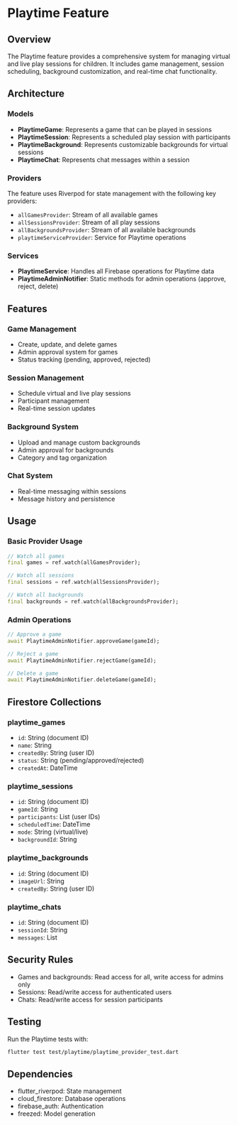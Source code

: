 # Playtime Feature

## Overview
The Playtime feature provides a comprehensive system for managing virtual and live play sessions for children. It includes game management, session scheduling, background customization, and real-time chat functionality.

## Architecture

### Models
- **PlaytimeGame**: Represents a game that can be played in sessions
- **PlaytimeSession**: Represents a scheduled play session with participants
- **PlaytimeBackground**: Represents customizable backgrounds for virtual sessions
- **PlaytimeChat**: Represents chat messages within a session

### Providers
The feature uses Riverpod for state management with the following key providers:

- `allGamesProvider`: Stream of all available games
- `allSessionsProvider`: Stream of all play sessions
- `allBackgroundsProvider`: Stream of all available backgrounds
- `playtimeServiceProvider`: Service for Playtime operations

### Services
- **PlaytimeService**: Handles all Firebase operations for Playtime data
- **PlaytimeAdminNotifier**: Static methods for admin operations (approve, reject, delete)

## Features

### Game Management
- Create, update, and delete games
- Admin approval system for games
- Status tracking (pending, approved, rejected)

### Session Management
- Schedule virtual and live play sessions
- Participant management
- Real-time session updates

### Background System
- Upload and manage custom backgrounds
- Admin approval for backgrounds
- Category and tag organization

### Chat System
- Real-time messaging within sessions
- Message history and persistence

## Usage

### Basic Provider Usage
```dart
// Watch all games
final games = ref.watch(allGamesProvider);

// Watch all sessions
final sessions = ref.watch(allSessionsProvider);

// Watch all backgrounds
final backgrounds = ref.watch(allBackgroundsProvider);
```

### Admin Operations
```dart
// Approve a game
await PlaytimeAdminNotifier.approveGame(gameId);

// Reject a game
await PlaytimeAdminNotifier.rejectGame(gameId);

// Delete a game
await PlaytimeAdminNotifier.deleteGame(gameId);
```

## Firestore Collections

### playtime_games
- `id`: String (document ID)
- `name`: String
- `createdBy`: String (user ID)
- `status`: String (pending/approved/rejected)
- `createdAt`: DateTime

### playtime_sessions
- `id`: String (document ID)
- `gameId`: String
- `participants`: List<String> (user IDs)
- `scheduledTime`: DateTime
- `mode`: String (virtual/live)
- `backgroundId`: String

### playtime_backgrounds
- `id`: String (document ID)
- `imageUrl`: String
- `createdBy`: String (user ID)

### playtime_chats
- `id`: String (document ID)
- `sessionId`: String
- `messages`: List<ChatMessage>

## Security Rules
- Games and backgrounds: Read access for all, write access for admins only
- Sessions: Read/write access for authenticated users
- Chats: Read/write access for session participants

## Testing
Run the Playtime tests with:
```bash
flutter test test/playtime/playtime_provider_test.dart
```

## Dependencies
- flutter_riverpod: State management
- cloud_firestore: Database operations
- firebase_auth: Authentication
- freezed: Model generation 